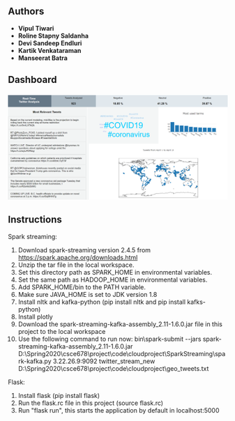 ## Authors
* **Vipul Tiwari**
* **Roline Stapny Saldanha**
* **Devi Sandeep Endluri**
* **Kartik Venkataraman**
* **Manseerat Batra**

## Dashboard
<h3 align="center">
  <img src="webpage.PNG" width="800">
</h3>

## Instructions
Spark streaming:

1. Download spark-streaming version 2.4.5 from https://spark.apache.org/downloads.html
2. Unzip the tar file in the local workspace.
3. Set this directory path as SPARK_HOME in environmental variables.
4. Set the same path as HADOOP_HOME in environmental variables.
5. Add SPARK_HOME/bin to the PATH variable.
6. Make sure JAVA_HOME is set to JDK version 1.8
7. Install nltk and kafka-python (pip install nltk and pip install kafks-python)
8. Install plotly
9. Download the spark-streaming-kafka-assembly_2.11-1.6.0.jar file in this project to the local workspace
10. Use the following command to run now: bin\spark-submit --jars spark-streaming-kafka-assembly_2.11-1.6.0.jar D:\Spring2020\csce678\project\code\cloudproject\SparkStreaming\spark-kafka.py 3.22.26.9:9092 twitter_stream_new D:\Spring2020\csce678\project\code\cloudproject\geo_tweets.txt

Flask:

1. Install flask (pip install flask)
2. Run the flask.rc file in this project (source flask.rc)
3. Run "flask run", this starts the application by default in localhost:5000
